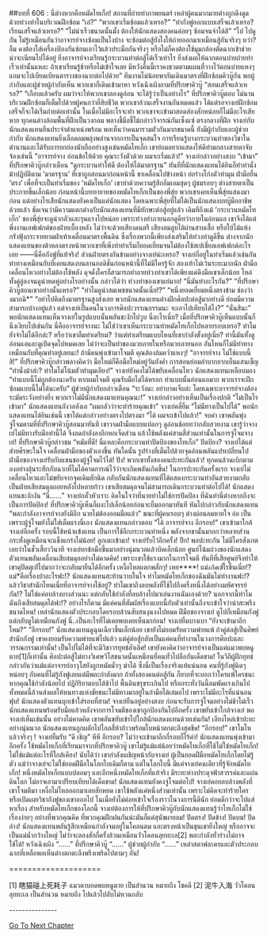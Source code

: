 ##บทที่ 606 : นี่ต่างหากคือหมัดไทเก็ก!
สถานที่ถ่ายทำภาพยนตร์ เหล่าผู้คนมากมายต่างถูกดึงดูดด้วยท่วงท่าในบริเวณฝึกซ้อม
“เอ๋?”
“พวกเขาเริ่มซ้อมแล้วเหรอ?”
“ท่ากังฟูออกแบบเสร็จแล้วเหรอ? เรียนเสร็จแล้วเหรอ?”
“ไม่น่าเร็วขนาดนั้นมั้ง ต้องให้นักแสดงสองคนค่อยๆ ซ้อมจนจำได้สิ”
“ไป ไปดูกัน ไม่รู้เหมือนกันว่าอาจารย์จางซ้อมเป็นไงบ้าง จะซ้อมต่อสู้ยังไงให้ถ่ายออกมาเหมือนสู้กันจริงๆ หว่า? อืม คงต้องใส่เครื่องป้องกันซ่อนเอาไว้แล้วประมือกันจริงๆ หรือไม่ก็คงต้องใช้มุมกล้องตัดฉากเข้าช่วย น่าจะเนียนไปได้อยู่ ยิ่งอาจารย์จางเรียนรู้กระบวนท่าต่อสู้ได้เร็วเท่าไร ยิ่งส่งผลให้ฉากตอนบ่ายถ่ายทำเร็วเท่านั้นแหละ ถ้าเขาเรียนรู้ช้าหรือไม่เข้าใจเลย มีหวังคืนนี้เราคงชวดตามแผนที่วางไว้ตอนบ่ายแหงๆ แถมจะไปเบียดเบียนตารางของฉากต่อไปด้วย”
ทีมงานไม่น้อยพากันเดินมาตรงที่ฝึกซ้อมคิวบู๊กัน
พอผู้กำกับและผู้ช่วยผู้กำกับเห็น พวกเขาก็เดินเข้ามาหา
หวังเฉิงเผิงถามที่ปรึกษาคิวบู๊ “สอนเสร็จแล้วเหรอ?”
“เกือบแล้วครับ ผมว่าจะให้พวกเขาลองดูก่อน จะได้รู้ว่าเป็นอย่างไร” ที่ปรึกษาคิวบู๊ตอบ
ไม่นาน บริเวณฝึกซ้อมก็เต็มไปด้วยผู้คนกว่ายี่สิบชีวิต พวกเขาล้วนเสร็จงานกันหมดแล้ว ได้แต่รอจางเย่ฝึกซ้อมเสร็จก็จะได้เริ่มถ่ายต่อเท่านั้น ในเมื่อไม่มีอะไรจะทำ พวกเขาจะเข้ามาสอดส่องสักหน่อยก็ไม่มีอะไรเสียหาย ทุกคนต่างล้อมพื้นที่ฝึกเป็นวงกลม พลางชี้มือชี้ไม้กล่าววิจารณ์กันเซ็งแซ่
ตรงกลางที่ฝึก
จางเย่กับนักแสดงแทนยืนประจำตำแหน่งพร้อม
พอเห็นว่าคนมารวมตัวกันมากขนาดนี้ ยังมีผู้กำกับและผู้ช่วยกำกับ นักแสดงแทนยิ่งเลือดลมพลุ่งพล่านจากการเป็นจุดสนใจ การเรียนรู้บางกระบวนท่าของวิชาในตำนานและได้รับการยกย่องนับถืออย่างสูงเช่นหมัดไทเก็ก เขาย่อมอยากแสดงให้ดีท่ามกลางสายตาจับจ้องเช่นนี้ “อาจารย์จาง อ่อนข้อให้ด้วย คุณระวังตัวด้วย ผมจะเริ่มแล้ว!”
จางเย่กล่าวอย่างสงบ “เข้ามา”
ที่ปรึกษาคิวบู๊กล่าวเตือน “ดูกระบวนท่าให้ดี ต้องให้ได้มาตรฐาน”
ทันทีที่นักแสดงแทนได้ยินก็ทำท่านั่งม้าปฏิบัติตาม ‘มาตรฐาน’ ที่เขาถูกสอนมาก่อนหน้านี้ ขาเคลื่อนไปข้างหน้า ย่อร่างโก่งตัวทำมุม ฝ่ามือยื่น ‘ตรง’ เพื่อที่จะเป็นท่าเริ่มของ ‘หมัดไทเก็ก’ เขาทำด้วยความรู้สึกอิ่มเอมสุดๆ
ผู้ชมรอบๆ ต่างสายตาเป็นประกายขึ้นเล็กน้อย ก่อนหน้านี้บททายาทของหมัดไทเก็กเป็นของพี่สุ่ย พวกเขาเคยเห็นพี่สุ่ยแสดงมาก่อน แต่อย่างไรเสียนักแสดงยังคงเป็นแค่นักแสดง โดยเฉพาะพี่สุ่ยที่ไม่ได้เป็นนักแสดงบทบู๊มืออาชีพด้วยแล้ว ชัดเจนว่ามีความแตกต่างกับนักแสดงแทนที่มีทักษะต่อสู้อยู่แล้ว เดิมทีถึงแม้ ‘กระบวนหมัดไทเก็ก’ ของพี่สุ่ยจะดูน่ากลัวและรุนแรงไปหน่อย เพราะท่วงท่าภายนอกดูดีทว่าภายในอ่อนแอ เขาจึงได้แต่พึ่งงานเอฟเฟกต์ของฝ่ายเบื้องหลัง ไม่ว่าจะด้วยเสียงดนตรี เสียงลมลูบไล้ผ่านสาบเสื้อ หรือใบ้ไม้แห้งกรังฟุ้งกระจายยามฝ่าเท้าเคลื่อนมาตรงพื้นดิน ซึ่งเรื่องพวกนี้เพียงส่งเสริมให้ท่วงท่าดูดีขึ้น ต่างจากนักแสดงแทนของต้าหลงตรงหน้าพวกเขาที่เพิ่งทำท่าเริ่มก็ยอดเยี่ยมจนไม่ต้องใช้สเปเชี่ยลเอฟเฟกต์อะไรเลย ——นี่คือกังฟูที่แท้จริง!
ส่วนฝ่ายตรงกันข้ามอย่างจางเย่น่ะเหรอ?
จางเย่ก็อยู่ในท่าเริ่มแล้วเช่นกัน ท่าทางเหมือนกับที่เคยแสดงบนลานออดิชั่นก่อนหน้านี้ที่ไม่มีใครรู้จัก สองเท้าไม่เว้นระยะมากนัก ฝ่ามือเคลื่อนไหวอย่างไม่ต้องใช้พลัง ดุจดั่งใครก็สามารถทำลายท่วงท่าเขาได้เพียงแค่ดึงมือเขาเล็กน้อย ไหล่ทั้งคู่ลู่ลงจนดูน่าหดหู่อย่างไรอย่างนั้น กล่าวได้ว่า ท่วงท่าของเขาแย่มาก!
“นี่มันท่าอะไรกัน?”
“ที่ปรึกษาคิวบู๊สอนเขาอย่างนั้นเหรอ?”
“ทำไมดูน่าสมเพชขนาดนั้นเนี่ย!?”
“หนึ่งยอดเยี่ยมหนึ่งตรงข้าม ช่องว่างมากฉิ*”
“อย่าไปคิดถึงมาตรฐานสูงส่งเลย พวกนักแสดงแทนต่างฝึกศิลปะต่อสู้มาอย่างดี ย่อมมีความสามารถบ้างอยู่แล้ว แต่จางเย่เป็นคนในวงการศิลปะวรรณกรรมนะ จะเอาไปเทียบได้ไง?”
“นั่นสินะ”
พอนักแสดงแทนเห็นจางเย่ในรูปแบบนั้นพลันชะงักไปวูบ นี่อะไรเนี่ย?
เมื่อที่ปรึกษาคิวบู๊เห็นแบบนั้นก็นิ่งเงียบไปเช่นกัน นี่คืออาจารย์จางนะ ไม่ใช่ว่าเขาเห็นกระบวนท่าหมัดไทเก็กไปหลายรอบเหรอ? ทำไมยังจำไม่ได้อีกล่ะ? หรือว่าเขาลืมท่าเตรียม? ว่าแต่ท่าเตรียมแบบไหนที่เขากำลังตั้งอยู่เนี่ย? ท่านี้มันทั้งดูอ่อนแอและดูเปิดจุดไปหมดเลย ไม่ว่าจะเป็นท่าของมวยภายในหรือมวยภายนอก อันไหนก็ไม่มีท่าทางเหมือนกับที่คุณทำอยู่เลยนะ! ถ้ามีคนพุ่งเข้ามาโจมตี คุณต้องล้มคว่ำแหงๆ!
“อาจารย์จาง ไม่ใช่แบบนี้สิ!” ที่ปรึกษาคิวบู๊กล่าวพลางคิดว่า มือใหม่ก็คือมือใหม่อยู่วันยังค่ำ การสอนย่อมลำบากยากเย็นแสนเข็ญ “ท่านั่งม้าล่ะ? ทำไมไม่โน้มตัวทำมุมเอียง!”
จางเย่ยังคงไม่ได้ขยับเคลื่อนไหว
นักแสดงแทนเหลือบมอง “ท่าแบบนี้ไม่ถูกต้องนะครับ หากผมโจมตี คุณรับมือไม่ได้หรอก ท่าแบบนั้นอ่อนแอมาก พวกเราจะฝึกซ้อมแบบนี้ไม่ได้นะครับ”
ผู้ช่วยผู้กำกับกล่าวเตือน “ระวังนะ อย่าบาดเจ็บล่ะ โดยเฉพาะอาจารย์จางต้องระมัดระวังอย่างยิ่ง พวกเราไม่มีนักแสดงมาแทนคุณนะ!”
จางเย่กล่าวอย่างเห็นเป็นเรื่องปกติ “ไม่เป็นไร เข้ามา”
นักแสดงแทนกังวลลังเล “ผมกลัวว่าจะทำร้ายคุณเข้า”
จางเย่คลี่ยิ้ม “ไม่มีทางเป็นไปได้”
พอนักแสดงแทนได้ยินเช่นนี้ เขาได้แต่กล่าวอย่างตรงไปตรงมา “ได้ ผมจะเข้าไปแล้ว!” จบคำ เขาพลันพุ่งจู่โจมตามที่ที่ปรึกษาคิวบู๊สอนมาทันที เขาวาดฝ่ามือแบบแปลกๆ ดูอ่อนช้อยทว่ากลับสวยงาม เขารู้ว่าจางเย่ไม่มีทางรับมือท่านี้ได้ จึงลดกำลังลงอีกหกเจ็ดส่วน แล้วใช้พลังแค่สามสี่ส่วนเท่านั้นในการจู่โจมจางเย่!
ที่ปรึกษาคิวบู๊กล่าวชม “หมัดที่ดี! นี่แหละคือกระบวนท่าปัดป้องของไทเก็ก”
ปัดป้อง?
จางเย่ได้แต่ส่ายศีรษะในใจ เคลื่อนฝ่ามือของตัวเองขึ้น ทันใดนั้น รูปร่างที่เต็มไปด้วยจุดอ่อนพลันแปรเปลี่ยนไป ฝ่ามือของจางเย่รับกับแขนของผู้จู่โจมไว้ได้!
ปัง!
พวกเขาทั้งสองคนปะทะกันแล้ว!
ทุกคนล้วนเบิกตามองอย่างลุ้นระทึกกับฉากที่ไมได้คาดการณ์ไว้ว่าจะเกิดพลันเกิดขึ้น! ในการปะทะกันครั้งแรก จางเย่ไม่เคลื่อนไหวและไม่ขยับจากจุดเดิมสักนิด กลับกันนักแสดงแทนที่ได้แสดงกระบวนท่าอันสวยงามกลับเป็นฝ่ายเสียสมดุลถอยหลังไปหลายก้าว เขาเสียสมดุลจนไม่สามารถเดินกระบวนท่าต่อไปได้!
นักแสดงแทนชะงักงัน “นี่......”
จางเย่กลั้วหัวเราะ คิดในใจว่าที่นายทำไม่ใช่การปัดป้อง ที่ฉันทำนี่ต่างหากถึงจะเป็นการปัดป้อง!
ที่ปรึกษาคิวบู๊เห็นก็ผงะไปเล็กน้อยก่อนจะยิ้มออกมาทันที หันไปกล่าวกับนักแสดงแทน “พละกำลังอาจารย์จางยังมีอีก นายไม่ต้องออมมือแล้ว”
ขณะที่ผู้คนรอบๆ ต่างผ่อนลมหายใจ อ่อ เป็นเพราะผู้จู่โจมยังไม่ใส่เต็มแรงนี่เอง
นักแสดงแทนกล่าวตอบ “ได้ อาจารย์จาง อีกรอบ!”
เขาเข้ามาใกล้จางเย่อีกครั้ง รอบนี้ใช้หน้าแข้งแทน เป็นการใช้อีกกระบวนท่าหนึ่ง พลังจากขานั้นมากกว่าหลายส่วน กระทั่งดูเหมือนจะแข็งแกร่งไม่น้อย!
ลูกเตะเข้ามา!
จางเย่รับไว้อีกครั้ง!
ปึก! พอปะทะกัน ไม่มีใครสังเกตเลยว่าในชั่วเสี้ยววินาที จางเย่ยกข้อมือขึ้นมาอย่างนุ่มนวลแล้วบิดเล็กน้อย ศูนย์โน้มถ่วงของนักแสดงตัวแทนพลันเคลื่อนเสียสมดุลอย่างไม่คาดคิด! เพราะเขาใช้แรงมากในการโจมตี ทันทีที่เสียศูนย์จึงทำให้เขาตุปัดตุเป๋ไปมากว่าจะกลับมายืนได้อีกครั้ง เหงื่อไหลแตกพลั่กๆ!
เหย****!
แม่*เกิดเชี่*ไรขึ้นเนี่ย!?
แม่*คือเรื่องบ้าอะไรฟะ!?
นักแสดงแทนสะท้านวาบในใจ ทำไมหมัดไทเก็กของฉันมันไม่ทำงานฟะ!? แล้ววิชาสำนักไหนเนี่ยที่อาจารย์จางใช้อยู่? ทำไมเขาถึงลบพลังที่ใช้ไปถึงครึ่งหนึ่งได้อย่างมหัศจรรย์กัน!? ไม่ใช่แค่ลบล้างบางส่วนนะ แต่กลับใช้กำลังที่ลบล้างไปมาเล่นงานฉันเองด้วย? นอกจากนี้ทำไมฉันถึงเสียสมดุลได้ฟะ!?
อย่างไรก็ตาม มีแค่คนที่สัมผัสเรื่องแบบนี้กับตัวเท่านั้นถึงจะเข้าใจว่าน่าสะพรึงขนาดไหน! เหล่านักแสดงตัวประกอบโดยรอบล้วนสับสนงุนงงไปหมด ฝีมือของจางเย่ ดูไปก็เหมือนกังฟู แต่กลับดูไม่เหมือนกังฟู นี่..เป็นอะไรที่ไม่เคยพบเคยเห็นมาก่อน!
จางเย่ยิ้มบางเบา “ยังจะเข้ามาอีกไหม?”
“อีกรอบ!” นักแสดงแทนดูฉุนเฉียวขึ้นเล็กน้อย เขายังไม่ยอมรับความพ่ายแพ้ ถ้าคู่ต่อสู้เป็นศิษย์สำนักกังฟู เขาคงยอมรับความพ่ายแพ้ไปแล้ว แต่คู่ต่อสู้กลับเป็นแค่คนที่ทำงานในวงการศิลปะและวรรณกรรมเท่านั้น! เป็นไปไม่ได้ที่จะมีวิชาวรยุทธ์ล้ำเลิศ! เขายังคงคิดว่าอาจารย์จางเป็นแค่แมวพบหนูตาย[1]ก็เท่านั้น ศิลปะต่อสู้ไม่ทางวิเศษวิโสขนาดนั้นเหมือนที่คนทั่วไปลือกันเด็ดขาด!
ในวิถีผู้ฝึกยุทธ์ กล่าวกันว่าแม้แต่อาจารย์อาวุโสยังถูกหมัดมั่วๆ ฆ่าได้ ซึ่งนี่เป็นเรื่องจริงแท้แน่นอน คนที่รู้กังฟูนิดๆ หน่อยๆ กับคนที่ไม่รู้กังฟูเลยแต่มีพละกำลังมาก ถ้าทั้งสองคนต่อสู้กัน ก็ยากที่จะบอกว่าใครแพ้ใครชนะ หากคุณใช้กำลังน้อยไป ปฏิกิริยาตอบโต้ช้าไป พื้นดินขรุขระเกินไป หรือกระทั่งวันนี้ลมพัดแรงเกินไป ทั้งหมดนี้ล้วนส่งผลให้หนทางแห่งชัยชนะไม่มีทางมาอยู่ในกำมือได้เสมอไป เพราะไม่มีอะไรที่แน่นอน
ฟุบ!
นักแสดงตัวแทนบุกเข้าใส่รอบที่สาม!
จางเย่ยืนอยู่อย่างสงบ ก่อนจะรับการจู่โจมอย่างไม่ช้าไม่เร็ว นักแสดงแทนพร้อมรับมือแล้วหลังจากการโจมตีของเขาถูกป้องกันไปอีกครั้ง เขาขยับเข้าใกล้จางเย่ พอจางเย่เห็นเช่นนั้น อย่างไม่คาดคิด เขาพลันขยับเข้าไปใกล้นักแสดงแทนด้วยเช่นกัน!
เอียงไหล่เข้าปะทะอย่างนุ่มนวล
นักแสดงแทนถูกผลักไปไกลสี่ห้าก้าวพร้อมใบหน้าตกตะลึงสุดขีด!
“อีกรอบ!” เขาโมโหแล้วจริงๆ !
จางเย่ยิ้มรับ “ดี เชิญ”
หึหึ อีกรอบ? ไม่ว่าจะเข้ามาอีกกี่รอบก็ไร้ค่า!
นักแสดงแทนพุ่งเข้ามาอีกครั้ง ใช้หมัดไทเก็กที่เรียนมาจากที่ปรึกษาคิวบู๊ เขาไม่รู้แม้แต่น้อยว่าหมัดไทเก็กที่ใช้ไม่ใช่หมัดไทเก็ก! ไม่ใช่แม้แต่อะไรที่ใกล้เคียง! นับได้ว่า เขากำลังเผชิญหน้ากับจางเย่ ผู้เป็นยอดฝีมือหมัดไทเก็กโดยไม่รู้ตัว แม้ว่าจางเย่จะไม่ใช่ยอดฝีมือในโลกใบเดิมก็ตาม แต่ในโลกใบนี้ มีแค่จางเย่คนเดียวที่รู้จักหมัดไทเก็ก!
หนึ่งหมัดไทเก็กแบบปลอมๆ และอีกหนึ่งหมัดไทเก็กที่แท้จริง มีระยะห่างประดุจฟ้าสวรรค์และแผ่นดินโลก ไม่อาจเอามาเปรียบเทียบได้เด็ดขาด!
นักแสดงแทนยังคงจู่โจมต่อไป!
จางเย่คอยลบล้างพลังที่เขาโจมตีมา เหงื่อไม่ไหลออกมาเลยสักหยด เขาใช้พลังแค่หนึ่งส่วนเท่านั้น เพราะไม่คิดจะทำร้ายใคร หรือเปิดเผยวิชากังฟูของเขาออกไป ในเมื่อยังไม่ค่อยเข้าใจเรื่องราวในวงการนี้ดีนัก ย่อมดีกว่าจะไปแส่หาเรื่อง สำหรับหมัดไทเก็กของโลกนี้ จางเย่ต้องการให้ที่ปรึกษาคิวบู๊กับนักแสดงแทนรู้ว่าไทเก็กไม่ใช่เรื่องง่ายๆ อย่างที่พวกคุณคิด ที่พวกคุณฝึกฝนกันน่ะมันก็แค่สุนัขผายลม!
ปัดตรง!
ปัดข้าง!
ปัดบน!
ปัดล่าง!
นักแสดงแทนพลันรู้สึกเหมือนกำลังจมอยู่ในโคลนตม และตรงหน้าเป็นขุนเขายิ่งใหญ่ หรืออาจจะเป็นแม่น้ำกว้างใหญ่ ไม่ว่าจะลองสักกี่ครั้งล้วนเหมือนวัวโคลนลุยทะเล[2] พละกำลังทั่วร่างไม่อาจใช้ได้!
หวังเฉิงเผิง “......”
ที่ปรึกษาคิวบู๊ “......”
ผู้ช่วยผู้กำกับ “......”
เหล่าสตาฟละครและตัวประกอบฉากที่เหลือพอเห็นต่างตกตะลึงพรึงเพริดไปตามๆ กัน!


====================


[1] 瞎猫碰上死耗子 แมวตาบอดพบหนูตาย เป็นสำนวน หมายถึง โชคดี
[2] 泥牛入海 วัวโคลนลุยทะเล เป็นสำนวน หมายถึง ไปแล้วไปลับไม่หวนกลับ


*-*-*-*-*-*-*-*-*-*-*-*-*-*-*-*




[Go To Next Chapter]( ./7.md)